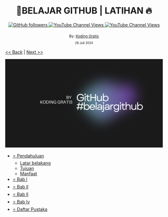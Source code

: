 <div align="center">
  <h1>📔BELAJAR GITHUB | LATIHAN 🔥</h1>
  <a class="" target="_blank" href="https://github.com/kodinggratis">
   <img alt="GitHub followers" src="https://img.shields.io/github/followers/kodinggratis">
  </a>
  <a class="header-badge" target="_blank" href="https://www.youtube.com/@kodinggratis">
 <img alt="YouTube Channel Views" src="https://img.shields.io/youtube/channel/views/UCKrWI2QHrH4b1WpOgbcg5Uw">
  </a>
  <a class="header-badge" target="_blank" href="https://www.youtube.com/@kodinggratis">
 <img alt="YouTube Channel Views" src="https://img.shields.io/youtube/channel/subscribers/UCKrWI2QHrH4b1WpOgbcg5Uw?style=social">
  </a>

  <sub>By:
  <a href="https://www.youtube.com/@kodinggratis" target="_blank">Koding Gratis</a><br>
  <small>28 Juli 2024</small>
  </sub>
</div>

[<< Back](README.md) | [Next >>](LATIHAN.md)

![alt text](https://github.com/Laloeyudik/halo-repo/blob/master/Image/Black%20Gradient%20Minimalistic%20Future%20Technology%20YouTube%20Banner.png)

- [⭐ Pendahuluan](#pendahuluan)
  - [Latar belakang](#pendahuluan-latar-belakang)
  - [Tujuan](#pendahuluan-tujuan)
  - [Manfaat](#pendahuluan-manfaat)
- [⭐ Bab l](#bab-1)
- [⭐ Bab ll](#bab-2)
- [⭐ Bab ll](#bab-3)
- [⭐ Bab lv](#bab-4)
- [⭐ Daftar Pustaka](#daftar-pustaka)
